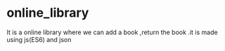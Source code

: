 # online_library
It is a online library where we can add a book ,return the book .it is made using js(ES6) and json
